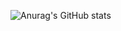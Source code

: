 ![Anurag's GitHub stats](https://github-readme-stats.vercel.app/api?username=SpectreMelody&show_icons=true&theme=radical)

